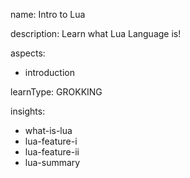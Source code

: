 name: Intro to Lua 

description: Learn what Lua Language is!

aspects:
  - introduction

learnType: GROKKING

insights:
  - what-is-lua
  - lua-feature-i
  - lua-feature-ii
  - lua-summary